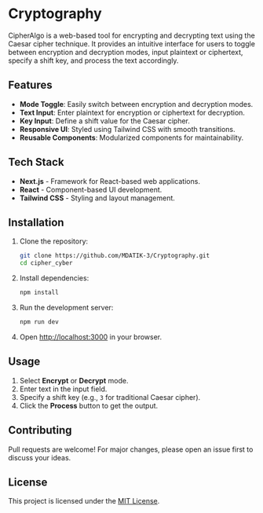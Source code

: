 # Cryptography
CipherAlgo is a web-based tool for encrypting and decrypting text using the Caesar cipher technique. It provides an intuitive interface for users to toggle between encryption and decryption modes, input plaintext or ciphertext, specify a shift key, and process the text accordingly.

## Features

- **Mode Toggle**: Easily switch between encryption and decryption modes.
- **Text Input**: Enter plaintext for encryption or ciphertext for decryption.
- **Key Input**: Define a shift value for the Caesar cipher.
- **Responsive UI**: Styled using Tailwind CSS with smooth transitions.
- **Reusable Components**: Modularized components for maintainability.

## Tech Stack

- **Next.js** - Framework for React-based web applications.
- **React** - Component-based UI development.
- **Tailwind CSS** - Styling and layout management.

## Installation

1. Clone the repository:
   ```sh
   git clone https://github.com/MDATIK-3/Cryptography.git
   cd cipher_cyber
   ```

2. Install dependencies:
   ```sh
   npm install
   ```

3. Run the development server:
   ```sh
   npm run dev
   ```

4. Open [http://localhost:3000](http://localhost:3000) in your browser.

## Usage

1. Select **Encrypt** or **Decrypt** mode.
2. Enter text in the input field.
3. Specify a shift key (e.g., `3` for traditional Caesar cipher).
4. Click the **Process** button to get the output.

## Contributing

Pull requests are welcome! For major changes, please open an issue first to discuss your ideas.

## License

This project is licensed under the [MIT License](LICENSE).

